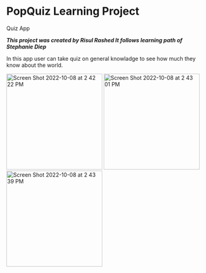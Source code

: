 # PopQuiz Learning Project
Quiz App

***This project was created by Risul Rashed
It follows learning path of Stephanie Diep***

In this app user can take quiz on general knowladge to see how much they know about the world.

<img width="250" alt="Screen Shot 2022-10-08 at 2 42 22 PM" src="https://user-images.githubusercontent.com/108306204/194722825-89c00ebc-0f74-48cd-b526-fa4b57871938.png">
<img width="250" alt="Screen Shot 2022-10-08 at 2 43 01 PM" src="https://user-images.githubusercontent.com/108306204/194722826-af6f4b15-7326-4a48-89e2-861e336a0af5.png">
<img width="250" alt="Screen Shot 2022-10-08 at 2 43 39 PM" src="https://user-images.githubusercontent.com/108306204/194722827-44f27a58-1ead-4a08-99a4-4cbe7adeee46.png">
